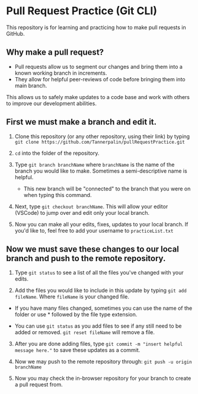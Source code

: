 # Pull Request Practice (Git CLI)
This repository is for learning and practicing how to make pull requests in GitHub.

## Why make a pull request?

- Pull requests allow us to segment our changes and bring them into a known working branch in increments. 
- They allow for helpful peer-reviews of code before bringing them into main branch. 

This allows us to safely make updates to a code base and work with others to improve our development abilities.

## First we must make a branch and edit it.

1. Clone this repository (or any other repository, using their link) by typing `git clone https://github.com/Tannerpalin/pullRequestPractice.git`

2. `cd` into the folder of the repository.

3. Type `git branch branchName` where `branchName` is the name of the branch you would like to make. Sometimes a semi-descriptive name is helpful.
  
    - This new branch will be "connected" to the branch that you were on when typing this command.

4. Next, type `git checkout branchName`. This will allow your editor (VSCode) to jump over and edit only your local branch.

5. Now you can make all your edits, fixes, updates to your local branch. If you'd like to, feel free to add your username to `practiceList.txt`

## Now we must save these changes to our local branch and push to the remote repository.

1. Type `git status` to see a list of all the files you've changed with your edits.

2. Add the files you would like to include in this update by typing `git add fileName`. Where `fileName` is your changed file.

  - If you have many files changed, sometimes you can use the name of the folder or use * followed by the file type extension.
  
  - You can use `git status` as you add files to see if any still need to be added or removed. `git reset fileName` will remove a file.
  
3. After you are done adding files, type `git commit -m "insert helpful message here."` to save these updates as a commit.

4. Now we may push to the remote repository through: `git push -u origin branchName`

5. Now you may check the in-browser repository for your branch to create a pull request from.
